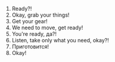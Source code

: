 1. Ready?!
2. Okay, grab your things!
3. Get your gear!
4. We need to move, get ready!
5. You're ready, да?!
6. Listen, take only what you need, okay?!
7. Приготовится!
8. Okay!